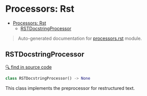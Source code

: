 # Processors: Rst

- [Processors: Rst](#processors-rst)
  - [RSTDocstringProcessor](#rstdocstringprocessor)

> Auto-generated documentation for [processors.rst](../processors/rst.py) module.

## RSTDocstringProcessor

[🔍 find in source code](../processors/rst.py#L7)

```python
class RSTDocstringProcessor() -> None
```
This class implements the preprocessor for restructured text.
